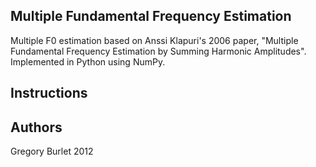 Multiple Fundamental Frequency Estimation
-----------------------------------------

Multiple F0 estimation based on Anssi Klapuri's 2006 paper, "Multiple Fundamental Frequency Estimation by Summing Harmonic Amplitudes". Implemented in Python using NumPy.

Instructions
------------

Authors
-------
Gregory Burlet 2012

